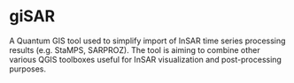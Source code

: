 # giSAR
A Quantum GIS tool used to simplify import of InSAR time series processing results (e.g. StaMPS, SARPROZ). The tool is aiming to combine other various QGIS toolboxes useful for InSAR visualization and post-processing purposes.
